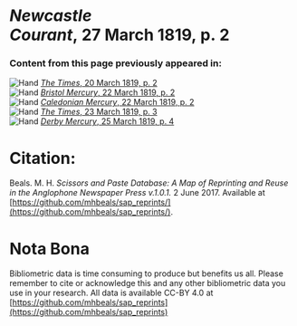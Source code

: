 # *Newcastle Courant*, 27 March 1819, p. 2  
  
### Content from this page previously appeared in:  
![Hand](http://scissorsandpaste.net/wp-content/uploads/2017/06/smallhandpointer.png) [*The Times*, 20 March 1819, p. 2](https://mhbeals.github.io/sap_html/The-Times/The-Times-20-March-1819-p-2)  
![Hand](http://scissorsandpaste.net/wp-content/uploads/2017/06/smallhandpointer.png) [*Bristol Mercury*, 22 March 1819, p. 2](https://mhbeals.github.io/sap_html/Bristol-Mercury/Bristol-Mercury-22-March-1819-p-2)  
![Hand](http://scissorsandpaste.net/wp-content/uploads/2017/06/smallhandpointer.png) [*Caledonian Mercury*, 22 March 1819, p. 2](https://mhbeals.github.io/sap_html/Caledonian-Mercury/Caledonian-Mercury-22-March-1819-p-2)  
![Hand](http://scissorsandpaste.net/wp-content/uploads/2017/06/smallhandpointer.png) [*The Times*, 23 March 1819, p. 3](https://mhbeals.github.io/sap_html/The-Times/The-Times-23-March-1819-p-3)  
![Hand](http://scissorsandpaste.net/wp-content/uploads/2017/06/smallhandpointer.png) [*Derby Mercury*, 25 March 1819, p. 4](https://mhbeals.github.io/sap_html/Derby-Mercury/Derby-Mercury-25-March-1819-p-4)  


# Citation: 

Beals. M. H. *Scissors and Paste Database: A Map of Reprinting and Reuse in the Anglophone Newspaper Press v.1.0.1.* 2 June 2017. Available at [https://github.com/mhbeals/sap_reprints/](https://github.com/mhbeals/sap_reprints/). 

# Nota Bona

Bibliometric data is time consuming to produce but benefits us all. Please remember to cite or acknowledge this and any other bibliometric data you use in your research. All data is available CC-BY 4.0 at [https://github.com/mhbeals/sap_reprints](https://github.com/mhbeals/sap_reprints)